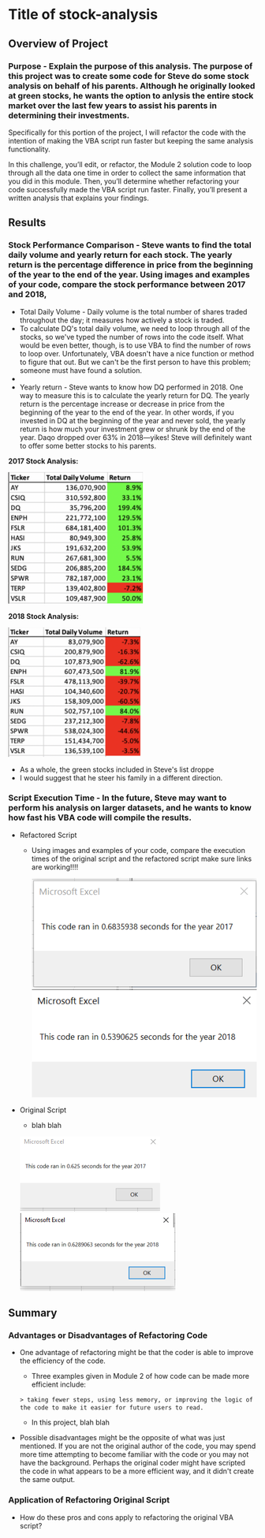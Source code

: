 # **Title of stock-analysis**

## **Overview of Project**
### Purpose - Explain the purpose of this analysis. The purpose of this project was to create some code for Steve do some stock analysis on behalf of his parents.  Although he originally looked at green stocks, he wants the option to anlysis the entire stock market over the last few years to assist his parents in determining their investments.

Specifically for this portion of the project, I will refactor the code with the intention of making the VBA script run faster but keeping the same analysis functionality.

In this challenge, you’ll edit, or refactor, the Module 2 solution code to loop through all the data one time in order to collect the same information that you did in this module. Then, you’ll determine whether refactoring your code successfully made the VBA script run faster. Finally, you’ll present a written analysis that explains your findings.

## **Results**
### Stock Performance Comparison - Steve wants to find the total daily volume and yearly return for each stock. The yearly return is the percentage difference in price from the beginning of the year to the end of the year.  Using images and examples of your code, compare the stock performance between 2017 and 2018, 

- Total Daily Volume - Daily volume is the total number of shares traded throughout the day; it measures how actively a stock is traded. 
- To calculate DQ's total daily volume, we need to loop through all of the stocks, so we've typed the number of rows into the code itself. What would be even better, though, is to use VBA to find the number of rows to loop over. Unfortunately, VBA doesn't have a nice function or method to figure that out. But we can't be the first person to have this problem; someone must have found a solution. 
- 
- Yearly return - Steve wants to know how DQ performed in 2018. One way to measure this is to calculate the yearly return for DQ. The yearly return is the percentage increase or decrease in price from the beginning of the year to the end of the year. In other words, if you invested in DQ at the beginning of the year and never sold, the yearly return is how much your investment grew or shrunk by the end of the year. Daqo dropped over 63% in 2018—yikes! Steve will definitely want to offer some better stocks to his parents.


**2017 Stock Analysis:**

  ![Stock_Table_2017](Resources/Stock_Table_2017.PNG)
  
**2018 Stock Analysis:**

  ![Stock_Table_2018](Resources/Stock_Table_2018.PNG)


- As a whole, the green stocks included in Steve's list droppe
- I would suggest that he steer his family in a different direction.
### Script Execution Time - In the future, Steve may want to perform his analysis on larger datasets, and he wants to know how fast his VBA code will compile the results.

  - Refactored Script
    - Using images and examples of your code, compare the execution times of the original script and the refactored script make sure links are working!!!!
    
      ![VBA_Challenge_2017](Resources/VBA_Challenge_2017.png)
      ![VBA_Challenge_2018](Resources/VBA_Challenge_2018.PNG)
  
  - Original Script 
    -  blah blah 
  
      ![Original_2017](Resources/Original_2017.PNG)
      ![Original_2018](Resources/Original_2018.PNG)
  
## **Summary**
### Advantages or Disadvantages of Refactoring Code
- One advantage of refactoring might be that the coder is able to improve the efficiency of the code.  
    -  Three examples given in Module 2 of how code can be made more efficient include:
      
      > taking fewer steps, using less memory, or improving the logic of the code to make it easier for future users to read.
      
    -  In this project, blah blah
 - Possible disadvantages might be the opposite of what was just mentioned.  If you are not the original author of the code, you may spend more time attempting to become familiar with the code or you may not have the background.  Perhaps the original coder might have scripted the code in what appears to be a more efficient way, and it didn't create the same output.
### Application of Refactoring Original Script
- How do these pros and cons apply to refactoring the original VBA script?
